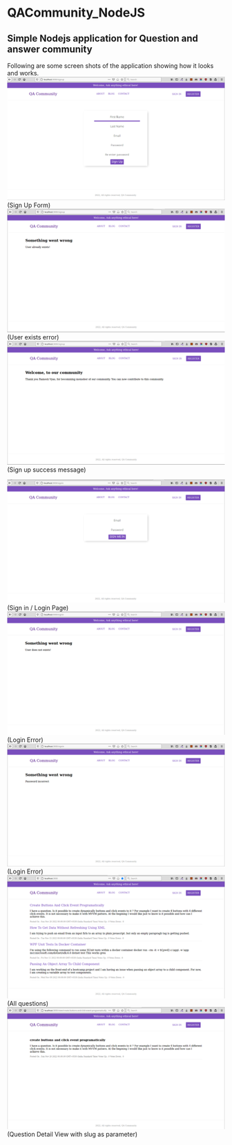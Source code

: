 # QACommunity_NodeJS
## Simple Nodejs application for Question and answer community

Following are some screen shots of the application showing how it looks and works.
!["Sign up"](1.png)
(Sign Up Form)
!["User Exists"](1b.png)
(User exists error)
!["Success"](2.png)
(Sign up success message)

![alt text](3.png)
(Sign in / Login Page)
![alt text](2a.png)
(Login Error)
![alt text](2b.png)
(Login Error)
![alt text](4.png)
(All questions)
![alt text](5.png)
(Question Detail View with slug as parameter)
